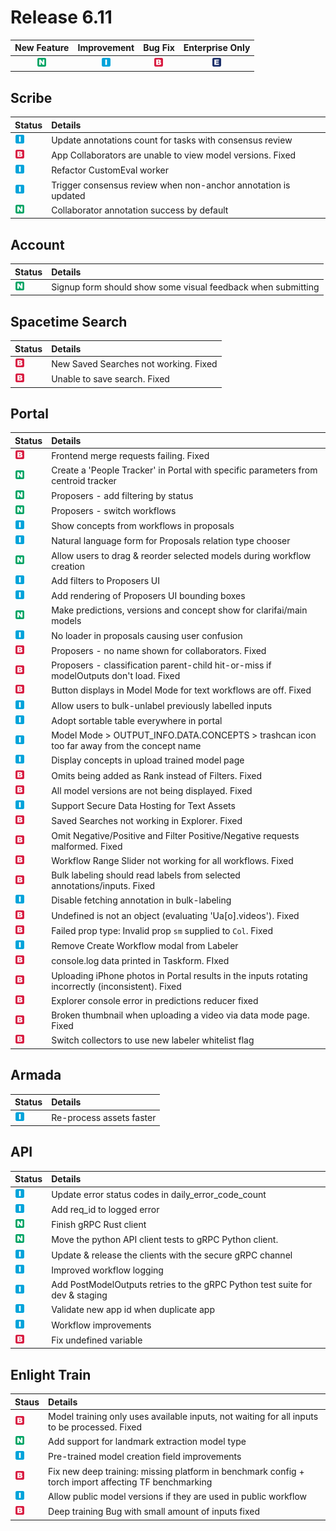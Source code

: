 # Release 6.11

| New Feature | Improvement | Bug Fix | Enterprise Only |
| :---: | :---: | :---: | :---: |
| ![new-feature](../../.gitbook/assets/new_feature%20%281%29%20%281%29%20%28115%29.jpg) | ![improvement](../../.gitbook/assets/improvement%20%2819%29%20%28539%29.jpg) | ![bug](../../.gitbook/assets/bug%20%28196%29%20%28452%29%20%28824%29.jpg) | ![enterprise](../../.gitbook/assets/enterprise%20%2818%29%20%2816%29%20%281%29%20%2824%29.jpg) |

## Scribe

| Status | Details |
| :--- | :--- |
| ![improvement](../../.gitbook/assets/improvement%20%2819%29%20%28400%29.jpg) | Update annotations count for tasks with consensus review |
| ![bug](../../.gitbook/assets/bug%20%28196%29%20%28452%29%20%28912%29.jpg) | App Collaborators are unable to view model versions. Fixed |
| ![improvement](../../.gitbook/assets/improvement%20%2819%29%20%2848%29.jpg) | Refactor CustomEval worker |
| ![improvement](../../.gitbook/assets/improvement%20%2819%29%20%2849%29.jpg) | Trigger consensus review when non-anchor annotation is updated |
| ![new-feature](../../.gitbook/assets/new_feature%20%281%29%20%281%29%20%28101%29.jpg) | Collaborator annotation success by default |

## Account

| Status | Details |
| :--- | :--- |
| ![new-feature](../../.gitbook/assets/new_feature%20%281%29%20%281%29%20%28167%29.jpg) | Signup form should show some visual feedback when submitting |

## Spacetime Search

| Status | Details |
| :--- | :--- |
| ![bug](../../.gitbook/assets/bug%20%28196%29%20%28452%29%20%28453%29.jpg) | New Saved Searches not working. Fixed |
| ![bug](../../.gitbook/assets/bug%20%28196%29%20%28452%29%20%28503%29.jpg) | Unable to save search. Fixed |

## Portal

| Status | Details |
| :--- | :--- |
| ![bug](../../.gitbook/assets/bug%20%28196%29%20%28452%29%20%28883%29.jpg) | Frontend merge requests failing. Fixed |
| ![new-feature](../../.gitbook/assets/new_feature%20%281%29%20%281%29%20%2851%29.jpg) | Create a 'People Tracker' in Portal with specific parameters from centroid tracker |
| ![new-feature](../../.gitbook/assets/new_feature%20%281%29%20%281%29%20%28122%29.jpg) | Proposers - add filtering by status |
| ![new-feature](../../.gitbook/assets/new_feature%20%281%29%20%281%29%20%28246%29.jpg) | Proposers - switch workflows |
| ![improvement](../../.gitbook/assets/improvement%20%2819%29%20%28288%29.jpg) | Show concepts from workflows in proposals |
| ![improvement](../../.gitbook/assets/improvement%20%2819%29%20%28523%29.jpg) | Natural language form for Proposals relation type chooser |
| ![new-feature](../../.gitbook/assets/new_feature%20%281%29%20%281%29%20%2816%29%20%281%29.jpg) | Allow users to drag & reorder selected models during workflow creation |
| ![improvement](../../.gitbook/assets/improvement%20%2819%29%20%28767%29.jpg) | Add filters to Proposers UI |
| ![improvement](../../.gitbook/assets/improvement%20%2819%29%20%28426%29.jpg) | Add rendering of Proposers UI bounding boxes |
| ![new-feature](../../.gitbook/assets/new_feature%20%281%29%20%281%29%20%28125%29.jpg) | Make predictions, versions and concept show for clarifai/main models |
| ![improvement](../../.gitbook/assets/improvement%20%2819%29%20%28639%29.jpg) | No loader in proposals causing user confusion |
| ![bug](../../.gitbook/assets/bug%20%28196%29%20%28452%29%20%2874%29.jpg) | Proposers - no name shown for collaborators. Fixed |
| ![bug](../../.gitbook/assets/bug%20%28196%29%20%28452%29%20%28916%29.jpg) | Proposers - classification parent-child hit-or-miss if modelOutputs don't load. Fixed |
| ![bug](../../.gitbook/assets/bug%20%28196%29%20%28452%29%20%28285%29.jpg) | Button displays in Model Mode for text workflows are off. Fixed |
| ![improvement](../../.gitbook/assets/improvement%20%2819%29%20%28204%29.jpg) | Allow users to bulk-unlabel previously labelled inputs |
| ![improvement](../../.gitbook/assets/improvement%20%2819%29%20%28596%29.jpg) | Adopt sortable table everywhere in portal |
| ![improvement](../../.gitbook/assets/improvement%20%2819%29%20%28520%29.jpg) | Model Mode &gt; OUTPUT\_INFO.DATA.CONCEPTS &gt; trashcan icon too far away from the concept name |
| ![improvement](../../.gitbook/assets/improvement%20%2819%29%20%2888%29.jpg) | Display concepts in upload trained model page |
| ![bug](../../.gitbook/assets/bug%20%28196%29%20%28452%29%20%28390%29%20%281%29.jpg) | Omits being added as Rank instead of Filters. Fixed |
| ![bug](../../.gitbook/assets/bug%20%28196%29%20%28452%29%20%283%29.jpg) | All model versions are not being displayed. Fixed |
| ![improvement](../../.gitbook/assets/improvement%20%2819%29%20%28202%29.jpg) | Support Secure Data Hosting for Text Assets |
| ![bug](../../.gitbook/assets/bug%20%28196%29%20%28452%29%20%28445%29.jpg) | Saved Searches not working in Explorer. Fixed |
| ![bug](../../.gitbook/assets/bug%20%28196%29%20%28452%29%20%28158%29.jpg) | Omit Negative/Positive and Filter Positive/Negative requests malformed. Fixed |
| ![bug](../../.gitbook/assets/bug%20%28196%29%20%28452%29%20%28627%29.jpg) | Workflow Range Slider not working for all workflows. Fixed |
| ![bug](../../.gitbook/assets/bug%20%28196%29%20%28452%29%20%281037%29.jpg) | Bulk labeling should read labels from selected annotations/inputs. Fixed |
| ![improvement](../../.gitbook/assets/improvement%20%2819%29%20%28365%29.jpg) | Disable fetching annotation in bulk-labeling |
| ![bug](../../.gitbook/assets/bug%20%28196%29%20%28452%29%20%28131%29.jpg) | Undefined is not an object \(evaluating 'Ua\[o\].videos'\). Fixed |
| ![bug](../../.gitbook/assets/bug%20%28196%29%20%28452%29%20%28569%29.jpg) | Failed prop type: Invalid prop `sm` supplied to `Col`. Fixed |
| ![improvement](../../.gitbook/assets/improvement%20%2819%29%20%28284%29.jpg) | Remove Create Workflow modal from Labeler |
| ![bug](../../.gitbook/assets/bug%20%28196%29%20%28452%29%20%28964%29.jpg) | console.log data printed in Taskform. FIxed |
| ![bug](../../.gitbook/assets/bug%20%28196%29%20%28452%29%20%28553%29.jpg) | Uploading iPhone photos in Portal results in the inputs rotating incorrectly \(inconsistent\). Fixed |
| ![bug](../../.gitbook/assets/bug%20%28196%29%20%28452%29%20%28831%29.jpg) | Explorer console error in predictions reducer fixed |
| ![bug](../../.gitbook/assets/bug%20%28196%29%20%28452%29%20%2864%29.jpg) | Broken thumbnail when uploading a video via data mode page. Fixed |
| ![bug](../../.gitbook/assets/bug%20%28196%29%20%28452%29%20%28508%29.jpg) | Switch collectors to use new labeler whitelist flag |

## Armada

| Status | Details |
| :--- | :--- |
| ![improvement](../../.gitbook/assets/improvement%20%2819%29%20%28189%29.jpg) | Re-process assets faster |

## API

| Status | Details |
| :--- | :--- |
| ![improvement](../../.gitbook/assets/improvement%20%2819%29%20%28435%29.jpg) | Update error status codes in daily\_error\_code\_count |
| ![improvement](../../.gitbook/assets/improvement%20%2819%29%20%28102%29%20%281%29.jpg) | Add req\_id to logged error |
| ![new-feature](../../.gitbook/assets/new_feature%20%281%29%20%281%29%20%2831%29.jpg) | Finish gRPC Rust client |
| ![new-feature](../../.gitbook/assets/new_feature%20%281%29%20%281%29.jpg) | Move the python API client tests to gRPC Python client. |
| ![improvement](../../.gitbook/assets/improvement%20%2819%29%20%28706%29.jpg) | Update & release the clients with the secure gRPC channel |
| ![improvement](../../.gitbook/assets/improvement%20%2819%29%20%28233%29.jpg) | Improved workflow logging |
| ![improvement](../../.gitbook/assets/improvement%20%2819%29%20%28294%29.jpg) | Add PostModelOutputs retries to the gRPC Python test suite for dev & staging |
| ![improvement](../../.gitbook/assets/improvement%20%2819%29%20%28482%29.jpg) | Validate new app id when duplicate app |
| ![improvement](../../.gitbook/assets/improvement%20%2819%29%20%28690%29.jpg) | Workflow improvements |
| ![bug](../../.gitbook/assets/bug%20%28196%29%20%28452%29%20%28393%29.jpg) | Fix undefined variable |

## Enlight Train

| Staus | Details |
| :--- | :--- |
| ![bug](../../.gitbook/assets/bug%20%28196%29%20%28452%29%20%28610%29.jpg) | Model training only uses available inputs, not waiting for all inputs to be processed. Fixed |
| ![new-feature](../../.gitbook/assets/new_feature%20%281%29%20%281%29%20%28263%29.jpg) | Add support for landmark extraction model type |
| ![improvement](../../.gitbook/assets/improvement%20%2819%29%20%28627%29.jpg) | Pre-trained model creation field improvements |
| ![bug](../../.gitbook/assets/bug%20%28196%29%20%28452%29%20%285%29.jpg) | Fix new deep training: missing platform in benchmark config + torch import affecting TF benchmarking |
| ![improvement](../../.gitbook/assets/improvement%20%2819%29%20%2850%29.jpg) | Allow public model versions if they are used in public workflow |
| ![bug](../../.gitbook/assets/bug%20%28196%29%20%28452%29%20%28726%29.jpg) | Deep training Bug with small amount of inputs fixed |

